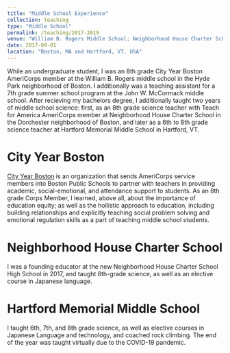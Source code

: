 ```yaml
---
title: "Middle School Experience"
collection: teaching
type: "Middle School"
permalink: /teaching/2017-2019
venue: "William B. Rogers Middle School; Neighborhood House Charter School; and Hartford Memorial Middle School"
date: 2017-09-01
location: "Boston, MA and Hartford, VT, USA"
---
```


While an undergraduate student, I was an 8th grade City Year Boston AmeriCorps member at the William B. Rogers middle school in the Hyde Park neighborhood of Boston. I additionally was a teaching assistant for a 7th grade summer school program at the John W. McCormack middle school. After recieving my bachelors degree, I additionally taught two years of middle school science: first, as an 8th grade science teacher with Teach for America AmeriCorps member at Neighborhood House Charter School in the Dorchester neighborhood of Boston, and later as a 6th to 8th grade science teacher at Hartford Memorial Middle School in Hartford, VT. 

City Year Boston
======

[City Year Boston](https://www.cityyear.org/boston/) is an organization that sends AmeriCorps service members into Boston Public Schools to partner with teachers in providing academic, social-emotional, and attendance support to students. As an 8th grade Corps Member, I learned, above all, about the importance of education equity; as well as the hollistic approach to education, including building relationships and explicitly teaching social problem solving and emotional regulation skills as a part of teaching middle school students.

Neighborhood House Charter School
======

I was a founding educator at the new Neighborhood House Charter School High School in 2017, and taught 8th-grade science, as well as an elective course in Japanese language.

Hartford Memorial Middle School
======

I taught 6th, 7th, and 8th grade science, as well as elective courses in Japanese Language and technology, and coached rock climbing. The end of the year was taught virtually due to the COVID-19 pandemic.
